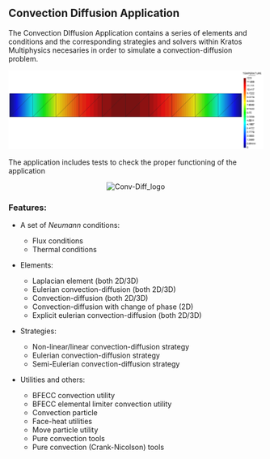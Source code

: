  
## Convection Diffusion Application  
  
The Convection DIffusion Application contains a series of elements and conditions and the corresponding strategies and solvers within Kratos Multiphysics necesaries in order to simulate a convection-diffusion problem.  

<p align="center"> 
  <img src="https://raw.githubusercontent.com/KratosMultiphysics/Documentation/master/Readme_files/ConvectionDiffusionApplication.png" alt="Solution" style="width: 600px;"/> 
</p> 
  
The application includes tests to check the proper functioning of the application 

<p align="center">
  <img src="https://github.com/KratosMultiphysics/Kratos/assets/61457043/86027cf5-5bd8-4eab-a22d-e4e4dd0217fc" alt="Conv-Diff_logo" width="200"/>
</p>

  
### Features:  
  
- A set of *Neumann* conditions:
     * Flux conditions
     * Thermal conditions
    
- Elements:
    * Laplacian element (both 2D/3D)
    * Eulerian convection-diffusion (both 2D/3D)
    * Convection-diffusion (both 2D/3D)
    * Convection-diffusion with change of phase (2D)
    * Explicit eulerian convection-diffusion (both 2D/3D)
       	
- Strategies:
	* Non-linear/linear convection-diffusion strategy
	* Eulerian convection-diffusion strategy
	* Semi-Eulerian convection-diffusion strategy
	
- Utilities and others:
	* BFECC convection utility
	* BFECC elemental limiter convection utility
	* Convection particle
	* Face-heat utilities
	* Move particle utility
	* Pure convection tools
	* Pure convection (Crank-Nicolson) tools

